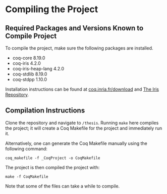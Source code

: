 # Compiling the Project

## Required Packages and Versions Known to Compile Project

To compile the project, make sure the following packages are installed.

- coq-core              8.19.0
- coq-iris              4.2.0
- coq-iris-heap-lang    4.2.0
- coq-stdlib            8.19.0
- coq-stdpp             1.10.0

Installation instructions can be found at [coq.inria.fr/download](https://coq.inria.fr/download) and [The Iris Repository](https://gitlab.mpi-sws.org/iris/iris/blob/master/README.md).

## Compilation Instructions

Clone the repository and navigate to `/thesis`. Running `make` here compiles the project; it will create a Coq Makefile for the project and immediately run it.

Alternatively, one can generate the Coq Makefile manually using the following command:

	coq_makefile -f _CoqProject -o CoqMakefile

The project is then compiled the project with:

	make -f CoqMakefile

Note that some of the files can take a while to compile.